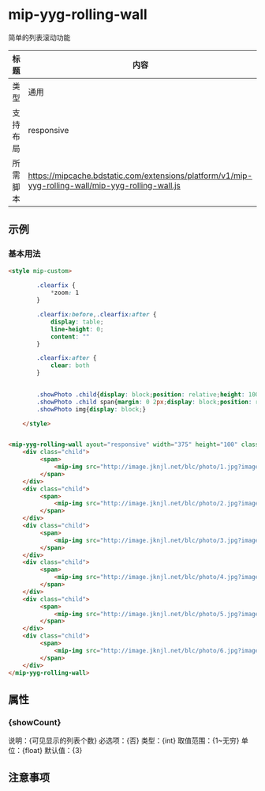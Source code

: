 # mip-yyg-rolling-wall

简单的列表滚动功能

标题|内容
----|----
类型|通用
支持布局|responsive
所需脚本|https://mipcache.bdstatic.com/extensions/platform/v1/mip-yyg-rolling-wall/mip-yyg-rolling-wall.js

## 示例

### 基本用法
```html
<style mip-custom>
     
        .clearfix {
            *zoom: 1
        }

        .clearfix:before,.clearfix:after {
            display: table;
            line-height: 0;
            content: ""
        }

        .clearfix:after {
            clear: both
        }

    
        .showPhoto .child{display: block;position: relative;height: 100%;}
        .showPhoto .child span{margin: 0 2px;display: block;position: relative;height: 100%;}
        .showPhoto img{display: block;}

    </style>


<mip-yyg-rolling-wall ayout="responsive" width="375" height="100" class="showPhoto" showCount="2.5">
    <div class="child">
         <span>
             <mip-img src="http://image.jknjl.net/blc/photo/1.jpg?imageView2/1/w/140/h/85"  ></mip-img>
         </span>
    </div>
    <div class="child">
         <span>
             <mip-img src="http://image.jknjl.net/blc/photo/2.jpg?imageView2/1/w/140/h/85"  ></mip-img>
         </span>
    </div>
    <div class="child">
         <span>
             <mip-img src="http://image.jknjl.net/blc/photo/3.jpg?imageView2/1/w/140/h/85"  ></mip-img>
         </span>
    </div>
    <div class="child">
         <span>
             <mip-img src="http://image.jknjl.net/blc/photo/4.jpg?imageView2/1/w/140/h/85"  ></mip-img>
         </span>
    </div>
    <div class="child">
         <span>
             <mip-img src="http://image.jknjl.net/blc/photo/5.jpg?imageView2/1/w/140/h/85"  ></mip-img>
         </span>
    </div>
    <div class="child">
         <span>
             <mip-img src="http://image.jknjl.net/blc/photo/6.jpg?imageView2/1/w/140/h/85"  ></mip-img>
         </span>
    </div>
</mip-yyg-rolling-wall>
```

## 属性

### {showCount}

说明：{可见显示的列表个数}
必选项：{否}
类型：{int}
取值范围：{1~无穷}
单位：{float}
默认值：{3}

## 注意事项

